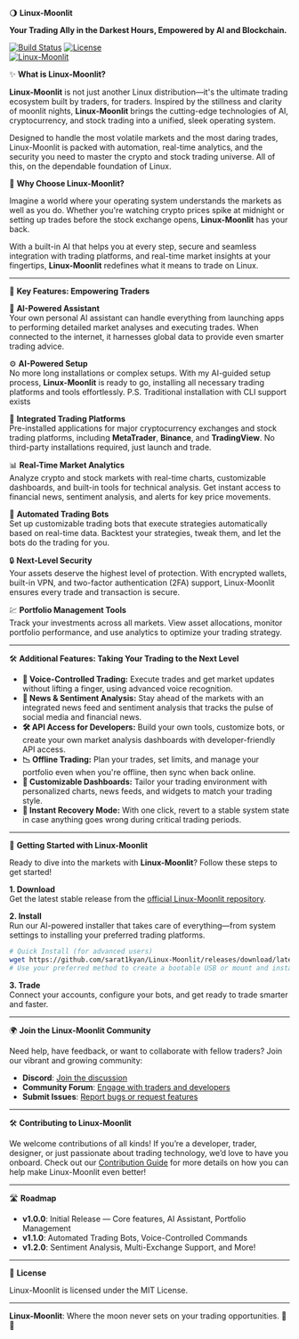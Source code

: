 🌖 **Linux-Moonlit**

 **Your Trading Ally in the Darkest Hours, Empowered by AI and Blockchain.**

[![Build Status](https://img.shields.io/badge/build-passing-brightgreen.svg)](https://github.com/sarat1kyan) [![License](https://img.shields.io/badge/license-MIT-blue.svg)](LICENSE)  
[![Linux-Moonlit](https://img.shields.io/badge/Linux--Moonlit-Crypto_Stock_Trading_OS-purple)](https://github.com/sarat1kyan)

 ✨ **What is Linux-Moonlit?**

**Linux-Moonlit** is not just another Linux distribution—it's the ultimate trading ecosystem built by traders, for traders. 
Inspired by the stillness and clarity of moonlit nights, **Linux-Moonlit** brings the cutting-edge technologies of AI, cryptocurrency, and stock trading into a unified, sleek operating system.

Designed to handle the most volatile markets and the most daring trades, Linux-Moonlit is packed with automation, real-time analytics, and the security you need to master the crypto and stock trading universe. All of this, on the dependable foundation of Linux.

 🌟 **Why Choose Linux-Moonlit?**

Imagine a world where your operating system understands the markets as well as you do. 
Whether you're watching crypto prices spike at midnight or setting up trades before the stock exchange opens, **Linux-Moonlit** has your back.

With a built-in AI that helps you at every step, secure and seamless integration with trading platforms, and real-time market insights at your fingertips, **Linux-Moonlit** redefines what it means to trade on Linux.

---

 🌌 **Key Features: Empowering Traders**

 🧠 **AI-Powered Assistant**  
Your own personal AI assistant can handle everything from launching apps to performing detailed market analyses and executing trades. When connected to the internet, it harnesses global data to provide even smarter trading advice.

 ⚙️ **AI-Powered Setup**  
No more long installations or complex setups. 
With my AI-guided setup process, **Linux-Moonlit** is ready to go, installing all necessary trading platforms and tools effortlessly.
P.S. Traditional installation with CLI support exists 

 💼 **Integrated Trading Platforms**  
Pre-installed applications for major cryptocurrency exchanges and stock trading platforms, including **MetaTrader**, **Binance**, and **TradingView**. 
No third-party installations required, just launch and trade.

 📊 **Real-Time Market Analytics**  
Analyze crypto and stock markets with real-time charts, customizable dashboards, and built-in tools for technical analysis. 
Get instant access to financial news, sentiment analysis, and alerts for key price movements.

 🤖 **Automated Trading Bots**  
Set up customizable trading bots that execute strategies automatically based on real-time data. 
Backtest your strategies, tweak them, and let the bots do the trading for you.

 🔒 **Next-Level Security**  
Your assets deserve the highest level of protection. 
With encrypted wallets, built-in VPN, and two-factor authentication (2FA) support, Linux-Moonlit ensures every trade and transaction is secure.

 💹 **Portfolio Management Tools**  
Track your investments across all markets. View asset allocations, monitor portfolio performance, and use analytics to optimize your trading strategy.

---

 🛠️ **Additional Features: Taking Your Trading to the Next Level**

- **💬 Voice-Controlled Trading:** Execute trades and get market updates without lifting a finger, using advanced voice recognition.
- **📰 News & Sentiment Analysis:** Stay ahead of the markets with an integrated news feed and sentiment analysis that tracks the pulse of social media and financial news.
- **🛠️ API Access for Developers:** Build your own tools, customize bots, or create your own market analysis dashboards with developer-friendly API access.
- **📉 Offline Trading:** Plan your trades, set limits, and manage your portfolio even when you're offline, then sync when back online.
- **🎨 Customizable Dashboards:** Tailor your trading environment with personalized charts, news feeds, and widgets to match your trading style.
- **🧰 Instant Recovery Mode:** With one click, revert to a stable system state in case anything goes wrong during critical trading periods.

---

 🚀 **Getting Started with Linux-Moonlit**

Ready to dive into the markets with **Linux-Moonlit**? Follow these steps to get started!

 **1. Download**  
Get the latest stable release from the [official Linux-Moonlit repository](https://github.com/sarat1kyan/releases).

 **2. Install**  
Run our AI-powered installer that takes care of everything—from system settings to installing your preferred trading platforms.

```bash
# Quick Install (for advanced users)
wget https://github.com/sarat1kyan/Linux-Moonlit/releases/download/latest/Linux-Moonlit.iso -O Linux-Moonlit.iso
# Use your preferred method to create a bootable USB or mount and install the OS
```

 **3. Trade**  
Connect your accounts, configure your bots, and get ready to trade smarter and faster.

---

 🌍 **Join the Linux-Moonlit Community**

Need help, have feedback, or want to collaborate with fellow traders? 
Join our vibrant and growing community:

- **Discord**: [Join the discussion](#)
- **Community Forum**: [Engage with traders and developers](#)
- **Submit Issues**: [Report bugs or request features](https://github.com/sarat1kyan/issues)

---

 🛠️ **Contributing to Linux-Moonlit**

We welcome contributions of all kinds! If you’re a developer, trader, designer, or just passionate about trading technology, we’d love to have you onboard. 
Check out our [Contribution Guide](CONTRIBUTING.md) for more details on how you can help make Linux-Moonlit even better!

---

 🛣️ **Roadmap**

- **v1.0.0**: Initial Release — Core features, AI Assistant, Portfolio Management
- **v1.1.0**: Automated Trading Bots, Voice-Controlled Commands
- **v1.2.0**: Sentiment Analysis, Multi-Exchange Support, and More!

---

 📜 **License**

Linux-Moonlit is licensed under the MIT License. 

---

**Linux-Moonlit**: Where the moon never sets on your trading opportunities. 🌙✨
